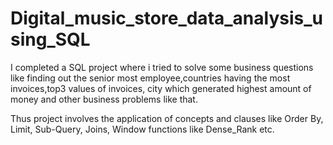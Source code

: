 # Digital_music_store_data_analysis_using_SQL

I completed a SQL project where i tried to solve some business questions like finding out the senior most employee,countries having the most invoices,top3 values of invoices, city which generated highest amount of money and other business problems like that.

Thus project involves the application of concepts and clauses like Order By, Limit, Sub-Query, Joins, Window functions like Dense_Rank etc.
